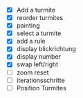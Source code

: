 - [X] Add a turmite
- [X] reorder turmites
- [X] painting
- [X] select a turmite
- [X] add a rule
- [X] display blickrichtung
- [X] display number
- [X] swap left/right
- [ ] zoom reset
- [ ] iterationsschritte
- [ ] Position Turmites